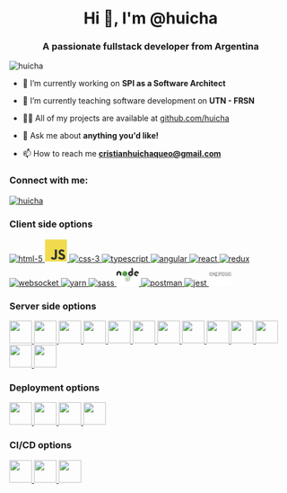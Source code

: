 <h1 align="center">Hi 👋, I'm @huicha</h1>
<h3 align="center">A passionate fullstack developer from Argentina</h3>

<p align="left"> <img src="https://komarev.com/ghpvc/?username=huicha&label=Profile%20views&color=0e75b6&style=flat" alt="huicha" /> </p>

- 🌱 I’m currently working on **SPI as a Software Architect**

- 🌱 I’m currently teaching software development on **UTN - FRSN**

- 👨‍💻 All of my projects are available at [github.com/huicha](github.com/huicha)

- 💬 Ask me about **anything you'd like!**

- 📫 How to reach me **cristianhuichaqueo@gmail.com**

<h3 align="left">Connect with me:</h3>
<p align="left">
    <a href="https://www.linkedin.com/in/cristian-huichaqueo-9365925/" target="blank">
        <img align="center" src="https://raw.githubusercontent.com/rahuldkjain/github-profile-readme-generator/master/src/images/icons/Social/linked-in-alt.svg" alt="huicha" height="30" width="40" />
    </a>
</p>

<h3 align="left">Client side options</h3>
<p align="left">
    <a href="https://www.w3.org/html/" target="_blank" rel="noreferrer">
        <img src="https://www.jhipster.tech/images/logo/svg/html-5.svg" alt="html-5" width="40" height="40"/>
    </a>
    <a href="https://developer.mozilla.org/en-US/docs/Web/JavaScript" target="_blank" rel="noreferrer"> 
        <img src="https://raw.githubusercontent.com/devicons/devicon/master/icons/javascript/javascript-original.svg" alt="javascript" width="40" height="40"/> 
    </a> 
    <a href="https://www.w3schools.com/css/" target="_blank" rel="noreferrer">
        <img src="https://www.jhipster.tech/images/logo/svg/css-3.svg" alt="css-3" width="40" height="40"/>
    </a>
    <a href="#" target="_blank" rel="noreferrer">
        <img src="https://www.jhipster.tech/images/logo/svg/typescript.svg" alt="typescript" width="40" height="40"/>
    </a>
    <a href="https://angular.io/" target="_blank" rel="noreferrer">
        <img src="https://www.jhipster.tech/images/logo/svg/angular.svg" alt="angular" width="40" height="40"/>
    </a>
    <a href="https://reactjs.org/" target="_blank" rel="noreferrer">
        <img src="https://www.jhipster.tech/images/logo/svg/react.svg" alt="react" width="40" height="40"/>
    </a>
    <a href="https://redux.js.org" target="_blank" rel="noreferrer">
        <img src="https://www.jhipster.tech/images/logo/svg/redux.svg" alt="redux" width="40" height="40"/>
    </a>
    <a href="https://developer.mozilla.org/es/docs/Web/API/WebSockets_API" target="_blank" rel="noreferrer">
        <img src="https://www.jhipster.tech/images/logo/icons/websocket.png" alt="websocket" width="40" height="40"/>
    </a>
    <a href="https://yarnpkg.com/" target="_blank" rel="noreferrer">
        <img src="https://www.jhipster.tech/images/logo/svg/yarn.svg" alt="yarn" width="40" height="40"/>
    </a>
    <a href="https://sass-lang.com/" target="_blank" rel="noreferrer">
        <img src="https://www.jhipster.tech/images/logo/svg/sass.svg" alt="sass" width="40" height="40" />
    </a>
    <a href="https://nodejs.org" target="_blank" rel="noreferrer"> 
        <img src="https://raw.githubusercontent.com/devicons/devicon/master/icons/nodejs/nodejs-original-wordmark.svg" alt="nodejs" width="40" height="40"/> 
    </a> 
    <a href="https://postman.com" target="_blank" rel="noreferrer"> 
        <img src="https://www.vectorlogo.zone/logos/getpostman/getpostman-icon.svg" alt="postman" width="40" height="40"/> 
    </a> 
    <a href="https://jestjs.io" target="_blank" rel="noreferrer">
        <img src="https://www.jhipster.tech/images/logo/svg/jest.svg" alt="jest" width="40" height="40"/>
    </a>   
    <a href="https://expressjs.com" target="_blank" rel="noreferrer"> 
        <img src="https://raw.githubusercontent.com/devicons/devicon/master/icons/express/express-original-wordmark.svg" alt="express" width="40" height="40"/> 
    </a> 
</p>

<h3 class="heading">Server side options</h3>
<p align="left">
    <a href="#" target="_blank" rel="noreferrer">
        <img src="https://www.jhipster.tech/images/logo/svg/spring-boot.svg" width="40" height="40"/>
    </a>
    <a href="#" target="_blank" rel="noreferrer">
        <img src="https://www.jhipster.tech/images/logo/icons/spring.png" width="40" height="40"/>
    </a>
    <a href="#" target="_blank" rel="noreferrer">
        <img src="https://www.jhipster.tech/images/logo/icons/gradle.png" width="40" height="40"/>
    </a>
    <a href="#" target="_blank" rel="noreferrer">
        <img src="https://www.jhipster.tech/images/logo/icons/maven.png" width="40" height="40" />
    </a>
    <a href="#" target="_blank" rel="noreferrer">
        <img src="https://www.jhipster.tech/images/logo/svg/hibernate.svg" width="40" height="40"/> 
    </a>
    <a href="#" target="_blank" rel="noreferrer">
        <img src="https://www.jhipster.tech/images/logo/icons/liquibase.gif" width="40" height="40" />
    </a>
    <a href="#" target="_blank" rel="noreferrer">
        <img src="https://www.jhipster.tech/images/logo/svg/mysql.svg" width="40" height="40"/>
    </a>
    <a href="#" target="_blank" rel="noreferrer">
        <img src="https://www.jhipster.tech/images/logo/svg/postgresql.svg" width="40" height="40"/>
    </a>
    <a href="#" target="_blank" rel="noreferrer">
        <img src="https://www.jhipster.tech/images/logo/icons/mssql.png" width="40" height="40"/>  
    </a>
    <a href="#" target="_blank" rel="noreferrer">
        <img src="https://www.jhipster.tech/images/logo/icons/mongo.png" width="40" height="40"/>
    </a>
    <a href="#" target="_blank" rel="noreferrer">
        <img src="https://www.jhipster.tech/images/logo/svg/elasticsearch.svg" width="40" height="40"/>
    </a>
    <a href="#" target="_blank" rel="noreferrer">
        <img src="https://www.jhipster.tech/images/logo/icons/swagger.png" width="40" height="40"/>
    </a>
    <a href="#" target="_blank" rel="noreferrer">
        <img src="https://www.jhipster.tech/images/logo/icons/thymeleaf.png" width="40" height="40"/>
    </a>
</p>

<h3 class="heading">Deployment options</h3>
<p align="left">
    <a href="#" target="_blank" rel="noreferrer">
        <img src="https://www.jhipster.tech/images/logo/svg/docker.svg" width="40" height="40"/>
    </a>
    <a href="#" target="_blank" rel="noreferrer">
        <img src="https://www.jhipster.tech/images/logo/svg/heroku.svg" width="40" height="40"/>
    </a>
    <a href="#" target="_blank" rel="noreferrer">
        <img src="https://www.jhipster.tech/images/logo/svg/aws.svg" width="40" height="40"/>
    </a>
    <a href="#" target="_blank" rel="noreferrer">
        <img src="https://www.jhipster.tech/images/logo/gcp.png" width="40" height="40"/>     
    </a>
</p>

<h3 class="heading">CI/CD options</h3>
<p align="left">
    <a href="#" target="_blank" rel="noreferrer">
        <img src="https://www.jhipster.tech/images/logo/svg/jenkins.svg" width="40" height="40"/>      
    </a>
    <a href="#" target="_blank" rel="noreferrer">
        <img src="https://www.jhipster.tech/images/logo/svg/gitlab.svg" width="40" height="40"/>    
    </a>
    <a href="#" target="_blank" rel="noreferrer">
        <img src="https://www.jhipster.tech/images/logo/svg/github-actions.svg" width="40" height="40"/>
    </a>
</p>

